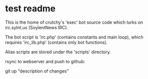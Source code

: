 test readme
===========

This is the home of crutchy's 'exec' bot source code which lurks on irc.sylnt.us (SoylentNews IRC).

The bot script is 'irc.php' (contains constants and main loop), which requires 'irc_lib.php' (contains only bot functions).

Alias scripts are stored under the 'scripts' directory.



rsync to webserver and push to github:

git up "description of changes"


